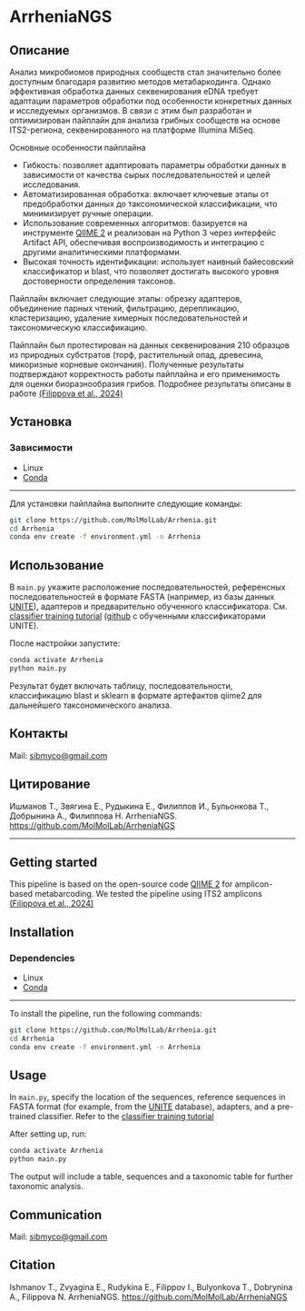 # ArrheniaNGS

## Описание

Анализ микробиомов природных сообществ стал значительно более доступным благодаря развитию методов метабаркодинга. Однако эффективная обработка данных секвенирования eDNA требует адаптации параметров обработки под особенности конкретных данных и исследуемых организмов. В связи с этим был разработан и оптимизирован пайплайн для анализа грибных сообществ на основе ITS2-региона, секвенированного на платформе Illumina MiSeq.

Основные особенности пайплайна

* Гибкость: позволяет адаптировать параметры обработки данных в зависимости от качества сырых последовательностей и целей исследования.
* Автоматизированная обработка: включает ключевые этапы от предобработки данных до таксономической классификации, что минимизирует ручные операции.
* Использование современных алгоритмов: базируется на инструменте [QIIME 2](https://qiime2.org/) и реализован на Python 3 через интерфейс Artifact API, обеспечивая воспроизводимость и интеграцию с другими аналитическими платформами.
* Высокая точность идентификации: использует наивный байесовский классификатор и blast, что позволяет достигать высокого уровня достоверности определения таксонов.

Пайплайн включает следующие этапы: обрезку адаптеров, объединение парных чтений, фильтрацию, дерепликацию, кластеризацию, удаление химерных последовательностей и таксономическую классификацию.

Пайплайн был протестирован на данных секвенирования 210 образцов из природных субстратов (торф, растительный опад, древесина, микоризные корневые окончания). Полученные результаты подтверждают корректность работы пайплайна и его применимость для оценки биоразнообразия грибов. Подробнее результаты описаны в работе [(Filippova et al., 2024)](https://bdj.pensoft.net/article/119851/)

## Установка
### Зависимости
- Linux
- [Conda](https://docs.conda.io/projects/conda/en/latest/user-guide/install/index.html)
------------

Для установки пайплайна выполните следующие команды:
```bash
git clone https://github.com/MolMolLab/Arrhenia.git
cd Arrhenia
conda env create -f environment.yml -n Arrhenia
```

## Использование

В `main.py` укажите расположение последовательностей, референсных последовательностей в формате FASTA (например, из базы данных [UNITE](https://unite.ut.ee/repository.php)), адаптеров и предварительно обученного классификатора. См. [classifier training tutorial](https://docs.qiime2.org/2024.10/tutorials/feature-classifier/) ([github](https://github.com/colinbrislawn/unite-train/releases) с обученными классификаторами UNITE).

После настройки запустите:
```bash
conda activate Arrhenia
python main.py
```

Результат будет включать таблицу, последовательности, классификацию blast и sklearn в формате артефактов qiime2 для дальнейшего таксономического анализа.

## Контакты

Mail: sibmyco@gmail.com

## Цитирование

Ишманов Т., Звягина Е., Рудыкина Е., Филиппов И., Бульонкова Т., Добрынина А., Филиппова Н. ArrheniaNGS. https://github.com/MolMolLab/ArrheniaNGS

---------------
## Getting started

This pipeline is based on the open-source code [QIIME 2](https://qiime2.org/) for amplicon-based metabarcoding. We tested the pipeline using ITS2 amplicons [(Filippova et al., 2024)](https://bdj.pensoft.net/article/119851/)

## Installation
### Dependencies
- Linux
- [Conda](https://docs.conda.io/projects/conda/en/latest/user-guide/install/index.html)
------------

To install the pipeline, run the following commands:
```bash
git clone https://github.com/MolMolLab/Arrhenia.git
cd Arrhenia
conda env create -f environment.yml -n Arrhenia
```

## Usage

In `main.py`, specify the location of the sequences, reference sequences in FASTA format (for example, from the [UNITE](https://unite.ut.ee/repository.php) database), adapters, and a pre-trained classifier. Refer to the [classifier training tutorial](https://docs.qiime2.org/2024.10/tutorials/feature-classifier/)

After setting up, run:
```bash
conda activate Arrhenia
python main.py
```

The output will include a table, sequences and a taxonomic table for further taxonomic analysis.

## Communication

Mail: sibmyco@gmail.com

## Citation

Ishmanov T., Zvyagina E., Rudykina E., Filippov I., Bulyonkova T., Dobrynina A., Filippova N. ArrheniaNGS. https://github.com/MolMolLab/ArrheniaNGS
